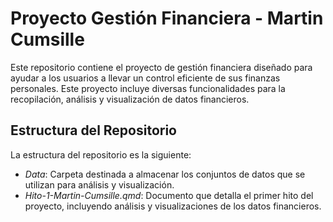 # Proyecto Gestión Financiera - Martin Cumsille

Este repositorio contiene el proyecto de gestión financiera diseñado para ayudar a los usuarios a llevar un control eficiente de sus finanzas personales. Este proyecto incluye diversas funcionalidades para la recopilación, análisis y visualización de datos financieros.

## Estructura del Repositorio

La estructura del repositorio es la siguiente:

-   *Data*: Carpeta destinada a almacenar los conjuntos de datos que se utilizan para análisis y visualización.
-   *Hito-1-Martin-Cumsille.qmd*: Documento que detalla el primer hito del proyecto, incluyendo análisis y visualizaciones de los datos financieros.
